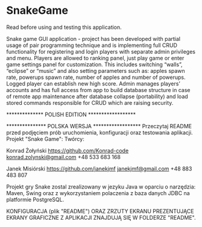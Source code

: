 # SnakeGame
Read before using and testing this application.

Snake game GUI application - project has been developed with partial usage of pair programming technique and is implementing full CRUD functionality for registering and login players with separate admin privileges and menu. Players are allowed to ranking panel, just play game or enter game settings panel for customization. This includes switching “walls”, “eclipse” or “music” and also setting parameters such as: apples spawn rate, powerups spawn rate, number of apples and number of powerups. Logged player can establish new high score. Admin manages players’ accounts and has full access from app to build database structure in case of remote app maintenance after database collapse (portability) and load stored commands responsible for CRUD which are raising security.

************** POLISH EDITION ******************

*************** POLSKA WERSJA ******************
Przeczytaj README przed podjęciem prób uruchomienia, konfiguracji oraz testowania aplikacji.
Projekt "Snake Game":
Twórcy:

Konrad Żołyński
https://github.com/Konrad-code
konrad.zolynski@gmail.com
+48 533 683 168

Janek Misiórski
https://github.com/janekjmf
janekjmf@gmail.com
+48 883 483 807

Projekt gry Snake zostal zrealizowany w jezyku Java w oparciu o narzędzia: 
Maven, Swing oraz z wykorzystaniem polaczenia z baza danych JDBC na platformie PostgreSQL.

KONFIGURACJA (plik "README") ORAZ ZRZUTY EKRANU PREZENTUJĄCE EKRANY GRAFICZNE Z APLIKACJI
ZNAJDUJĄ SIĘ W FOLDERZE "README".
